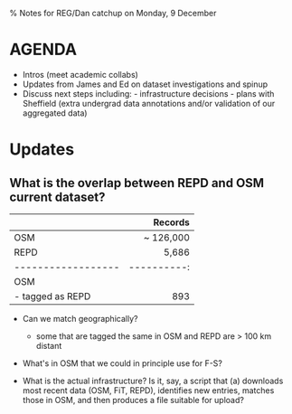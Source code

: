% Notes for REG/Dan catchup on Monday, 9 December


# AGENDA

* Intros (meet academic collabs)
* Updates from James and Ed on dataset investigations and spinup
* Discuss next steps including:
      - infrastructure decisions
      - plans with Sheffield (extra undergrad data annotations and/or validation of our aggregated data)

# Updates

## What is the overlap between REPD and OSM current dataset?

|                  |   Records |
|------------------|----------:|
| OSM              | ~ 126,000 |
| REPD             |     5,686 |
|------------------|----------:|
| OSM              |           |
| - tagged as REPD |       893 |


- Can we match geographically? 
  - some that are tagged the same in OSM and REPD are > 100 km distant
  
- What's in OSM that we could in principle use for F-S?

- What is the actual infrastructure? Is it, say, a script that (a) downloads most recent data (OSM,
  FiT, REPD), identifies new entries, matches those in OSM, and then produces a file suitable for
  upload?
  
  

